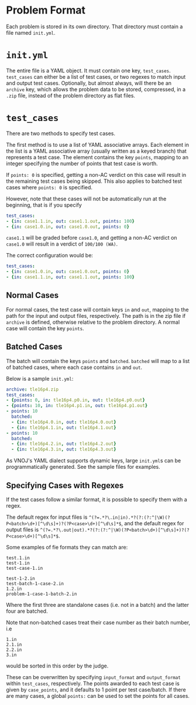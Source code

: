 # Problem Format
Each problem is stored in its own directory. That directory must contain a file named `init.yml`.

# `init.yml`
The entire file is a YAML object.
It must contain one key, `test_cases`.
`test_cases` can either be a list of test cases, or two regexes to match input and output test cases.
Optionally, but almost always, will there be an `archive` key, which allows the problem data to be stored, compressed, in a `.zip` file, instead of the problem directory as flat files.

# `test_cases`
There are two methods to specify test cases.

The first method is to use a list of YAML associative arrays.
Each element in the list is a YAML associative array (usually written as a keyed branch) that represents a test case. The element contains the key `points`, mapping to an integer specifying the number of points that test case is worth.

If `points: 0` is specified, getting a non-AC verdict on this case will result in the remaining test cases being skipped.
This also applies to batched test cases where `points: 0` is specified.

However, note that these cases will not be automatically run at the beginning, that is if you specify

```yaml
test_cases:
- {in: case1.1.in, out: case1.1.out, points: 100}
- {in: case1.0.in, out: case1.0.out, points: 0}
```

`case1.1` will be graded before `case1.0`, and getting a non-AC verdict on `case1.0` will result in a verdict of `100/100 (WA)`.

The correct configuration would be:

```yaml
test_cases:
- {in: case1.0.in, out: case1.0.out, points: 0}
- {in: case1.1.in, out: case1.1.out, points: 100}
```

## Normal Cases
For normal cases, the test case will contain keys `in` and `out`, mapping to the path for the input and output files, respectively. The path is in the zip file if `archive` is defined, otherwise relative to the problem directory. A normal case will contain the key `points`.

## Batched Cases
The batch will contain the keys `points` and `batched`. `batched` will map to a list of batched cases, where each case contains `in` and `out`.

Below is a sample `init.yml`:

```yaml
archive: tle16p4.zip
test_cases:
- {points: 0, in: tle16p4.p0.in, out: tle16p4.p0.out}
- {points: 10, in: tle16p4.p1.in, out: tle16p4.p1.out}
- points: 10
  batched:
  - {in: tle16p4.0.in, out: tle16p4.0.out}
  - {in: tle16p4.1.in, out: tle16p4.1.out}
- points: 10
  batched:
  - {in: tle16p4.2.in, out: tle16p4.2.out}
  - {in: tle16p4.3.in, out: tle16p4.3.out}

```

As VNOJ's YAML dialect supports dynamic keys, large `init.yml`s can be programmatically generated.
See the sample files for examples.

## Specifying Cases with Regexes
If the test cases follow a similar format, it is possible to specify them with a regex.

The default regex for input files is `^(?=.*?\.in|in).*?(?:(?:^|\W)(?P<batch>\d+)[^\d\s]+)?(?P<case>\d+)[^\d\s]*$`, and the default regex for output files is `^(?=.*?\.out|out).*?(?:(?:^|\W)(?P<batch>\d+)[^\d\s]+)?(?P<case>\d+)[^\d\s]*$`.

Some examples of fie formats they can match are:
```
test.1.in
test-1.in
test-case-1.in

test-1-2.in
test-batch-1-case-2.in
1.2.in
problem-1-case-1-batch-2.in
```

Where the first three are standalone cases (i.e. not in a batch) and the latter
four are batched.

Note that non-batched cases treat their case number as their batch number, i.e
```
1.in
2.1.in
2.2.in
3.in
```
would be sorted in this order by the judge.

These can be overwritten by specifying `input_format` and `output_format` within `test_cases`, respectively.
The points awarded to each test case is given by `case_points`, and it defaults to 1 point per test case/batch.
If there are many cases, a global `points:` can be used to set the points for all cases.
